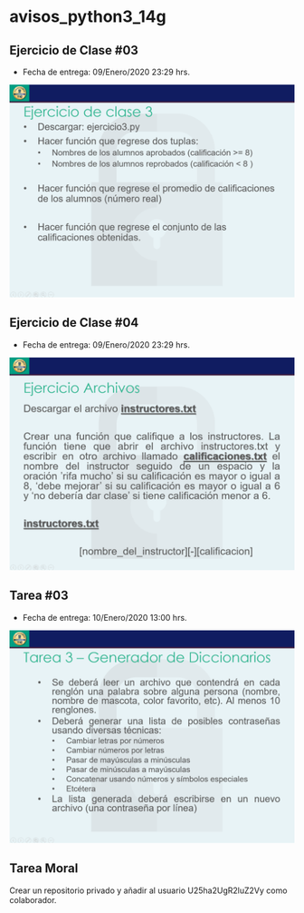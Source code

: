 # avisos_python3_14g

## Ejercicio de Clase #03
* Fecha de entrega: 09/Enero/2020 23:29 hrs.

![poc](.\tareas_y_ejercicios\ejercicio03.png)

## Ejercicio de Clase #04
* Fecha de entrega: 09/Enero/2020 23:29 hrs.

![poc](.\tareas_y_ejercicios\ejercicio04.png)

## Tarea #03
* Fecha de entrega: 10/Enero/2020 13:00 hrs.

![poc](.\tareas_y_ejercicios\tarea03.png)

## Tarea Moral

Crear un repositorio privado y añadir al usuario U25ha2UgR2luZ2Vy como colaborador.